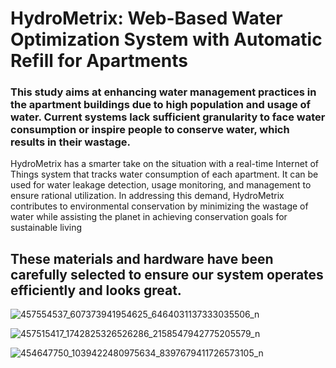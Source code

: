 # HydroMetrix: Web-Based Water Optimization System with Automatic Refill for Apartments

### This study aims at enhancing water management practices in the apartment buildings due to high population and usage of water. Current systems lack sufficient granularity to face water consumption or inspire people to conserve water, which results in their wastage.
HydroMetrix has a smarter take on the situation with a real-time Internet of Things system that tracks water consumption of each apartment. It can be used for water leakage detection, usage monitoring, and management to ensure rational utilization. In addressing this demand, HydroMetrix contributes to environmental conservation by minimizing the wastage of water while assisting the planet in achieving conservation goals for sustainable living

## These materials and hardware have been carefully selected to ensure our system operates efficiently and looks great.

![457554537_607373941954625_6464031137333035506_n](https://github.com/user-attachments/assets/8f1d49fc-1a53-4be1-8748-0797c66334de)

![457515417_1742825326526286_2158547942775205579_n](https://github.com/user-attachments/assets/6c484e2e-3def-45d6-b9cc-2da73c5ab4a9)

![454647750_1039422480975634_8397679411726573105_n](https://github.com/user-attachments/assets/cb12e9ab-b22c-430b-99bc-3dc369541861)
